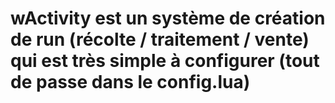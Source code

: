# wActivity est un système de création de run (récolte / traitement / vente) qui est très simple à configurer (tout de passe dans le config.lua)
